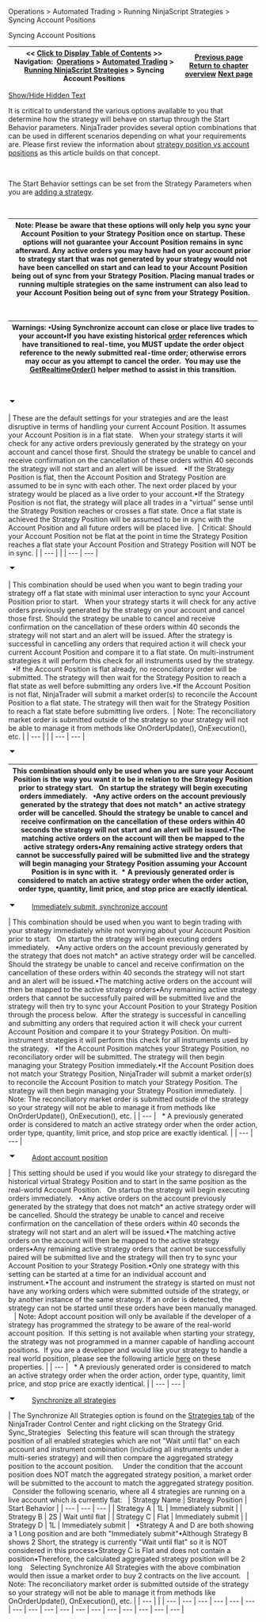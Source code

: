 ﻿


Operations \> Automated Trading \> Running NinjaScript Strategies \> Syncing Account Positions






















Syncing Account Positions







| \<\< [Click to Display Table of Contents](syncing_account_positions.md) \>\> **Navigation:**     [Operations](operations.md) \> [Automated Trading](automated_trading.md) \> [Running NinjaScript Strategies](running_ninjascript_strategies.md) \> Syncing Account Positions | [Previous page](strategy_position_vs_account_p.md) [Return to chapter overview](running_ninjascript_strategies.md) [Next page](running_a_ninjascript_strategy.md) |
| --- | --- |




[Show/Hide Hidden Text](javascript:HMToggleExpandAll(!HMAnyToggleOpen()) "Click to open/close expanding sections")









It is critical to understand the various options available to you that determine how the strategy will behave on startup through the Start Behavior parameters. NinjaTrader provides several option combinations that can be used in different scenarios depending on what your requirements are. Please first review the information about [strategy position vs account positions](strategy_position_vs_account_p.md) as this article builds on that concept.


 


The Start Behavior settings can be set from the Strategy Parameters when you are [adding a strategy](running_a_ninjascript_strategy.md).


 




| Note: Please be aware that these options will only help you sync your Account Position to your Strategy Position once on startup. These options will not guarantee your Account Position remains in sync afterward. Any active orders you may have had on your account prior to strategy start that was not generated by your strategy would not have been cancelled on start and can lead to your Account Position being out of sync from your Strategy Position. Placing manual trades or running multiple strategies on the same instrument can also lead to your Account Position being out of sync from your Strategy Position. |
| --- |



 




| Warnings: •Using Synchronize account can close or place live trades to your account•If you have existing historical [order](order.md) references which have transitioned to real\-time, you MUST update the order object reference to the newly submitted real\-time order; otherwise errors may occur as you attempt to cancel the order.  You may use the [GetRealtimeOrder()](getrealtimeorder.md) helper method to assist in this transition. |
| --- |



 


![tog_minus](tog_minus.gif)




| These are the default settings for your strategies and are the least disruptive in terms of handling your current Account Position. It assumes your Account Position is in a flat state.   When your strategy starts it will check for any active orders previously generated by the strategy on your account and cancel those first. Should the strategy be unable to cancel and receive confirmation on the cancellation of these orders within 40 seconds the strategy will not start and an alert will be issued.   •If the Strategy Position is flat, then the Account Position and Strategy Position are assumed to be in sync with each other. The next order placed by your strategy would be placed as a live order to your account.•If the Strategy Position is not flat, the strategy will place all trades in a "virtual" sense until the Strategy Position reaches or crosses a flat state. Once a flat state is achieved the Strategy Position will be assumed to be in sync with the Account Position and all future orders will be placed live.    | Critical: Should your Account Position not be flat at the point in time the Strategy Position reaches a flat state your Account Position and Strategy Position will NOT be in sync. | | --- | |
| --- | --- |



![tog_minus](tog_minus.gif)




| This combination should be used when you want to begin trading your strategy off a flat state with minimal user interaction to sync your Account Position prior to start.   When your strategy starts it will check for any active orders previously generated by the strategy on your account and cancel those first. Should the strategy be unable to cancel and receive confirmation on the cancellation of these orders within 40 seconds the strategy will not start and an alert will be issued. After the strategy is successful in cancelling any orders that required action it will check your current Account Position and compare it to a flat state. On multi\-instrument strategies it will perform this check for all instruments used by the strategy.   •If the Account Position is flat already, no reconciliatory order will be submitted. The strategy will then wait for the Strategy Position to reach a flat state as well before submitting any orders live.•If the Account Position is not flat, NinjaTrader will submit a market order(s) to reconcile the Account Position to a flat state. The strategy will then wait for the Strategy Position to reach a flat state before submitting live orders.    | Note: The reconciliatory market order is submitted outside of the strategy so your strategy will not be able to manage it from methods like OnOrderUpdate(), OnExecution(), etc. | | --- | |
| --- | --- |



![tog_minus](tog_minus.gif)




| This combination should only be used when you are sure your Account Position is the way you want it to be in relation to the Strategy Position prior to strategy start.   On startup the strategy will begin executing orders immediately.   •Any active orders on the account previously generated by the strategy that does not match\* an active strategy order will be cancelled. Should the strategy be unable to cancel and receive confirmation on the cancellation of these orders within 40 seconds the strategy will not start and an alert will be issued.•The matching active orders on the account will then be mapped to the active strategy orders•Any remaining active strategy orders that cannot be successfully paired will be submitted live and the strategy will begin managing your Strategy Position assuming your Account Position is in sync with it.  \* A previously generated order is considered to match an active strategy order when the order action, order type, quantity, limit price, and stop price are exactly identical. |
| --- |



![tog_minus](tog_minus.gif)        [Immediately submit, synchronize account](javascript:HMToggle('toggle','ImmediatelySubmitSynchronizeAccount','ImmediatelySubmitSynchronizeAccount_ICON'))




| This combination should be used when you want to begin trading with your strategy immediately while not worrying about your Account Position prior to start.   On startup the strategy will begin executing orders immediately.   •Any active orders on the account previously generated by the strategy that does not match\* an active strategy order will be cancelled. Should the strategy be unable to cancel and receive confirmation on the cancellation of these orders within 40 seconds the strategy will not start and an alert will be issued.•The matching active orders on the account will then be mapped to the active strategy orders•Any remaining active strategy orders that cannot be successfully paired will be submitted live and the strategy will then try to sync your Account Position to your Strategy Position through the process below.  After the strategy is successful in cancelling and submitting any orders that required action it will check your current Account Position and compare it to your Strategy Position. On multi\-instrument strategies it will perform this check for all instruments used by the strategy.   •If the Account Position matches your Strategy Position, no reconciliatory order will be submitted. The strategy will then begin managing your Strategy Position immediately.•If the Account Position does not match your Strategy Position, NinjaTrader will submit a market order(s) to reconcile the Account Position to match your Strategy Position. The strategy will then begin managing your Strategy Position immediately.    | Note: The reconciliatory market order is submitted outside of the strategy so your strategy will not be able to manage it from methods like OnOrderUpdate(), OnExecution(), etc. | | --- |      \* A previously generated order is considered to match an active strategy order when the order action, order type, quantity, limit price, and stop price are exactly identical. |
| --- | --- |



![tog_minus](tog_minus.gif)        [Adopt account position](javascript:HMToggle('toggle','AdoptAccountPosition','AdoptAccountPosition_ICON'))




| This setting should be used if you would like your strategy to disregard the historical virtual Strategy Position and to start in the same position as the real\-world Account Position.   On startup the strategy will begin executing orders immediately.   •Any active orders on the account previously generated by the strategy that does not match\* an active strategy order will be cancelled. Should the strategy be unable to cancel and receive confirmation on the cancellation of these orders within 40 seconds the strategy will not start and an alert will be issued.•The matching active orders on the account will then be mapped to the active strategy orders•Any remaining active strategy orders that cannot be successfully paired will be submitted live and the strategy will then try to sync your Account Position to your Strategy Position.•Only one strategy with this setting can be started at a time for an individual account and instrument.•The account and instrument the strategy is started on must not have any working orders which were submitted outside of the strategy, or by another instance of the same strategy. If an order is detected, the strategy can not be started until these orders have been manually managed.      | Note: Adopt account position will only be available if the developer of a strategy has programmed the strategy to be aware of the real\-world account position.  If this setting is not available when starting your strategy, the strategy was not programmed in a manner capable of handling account positions.  If you are a developer and would like your strategy to handle a real world position, please see the following article [here](isadoptaccountpositionaware.md) on these properties. | | --- |      \* A previously generated order is considered to match an active strategy order when the order action, order type, quantity, limit price, and stop price are exactly identical. |
| --- | --- |



![tog_minus](tog_minus.gif)        [Synchronize all strategies](javascript:HMToggle('toggle','SynchronizeAllStrategies','SynchronizeAllStrategies_ICON'))




| The Synchronize All Strategies option is found on the [Strategies tab](strategies_tab2.md) of the NinjaTrader Control Center and right clicking on the Strategy Grid.   Sync_Strategies   Selecting this feature will scan through the strategy position of all enabled strategies which are not "Wait until flat" on each account and instrument combination (including all instruments under a multi\-series strategy) and will then compare the aggregated strategy position to the account position.     Under the condition that the account position does NOT match the aggregated strategy position, a market order will be submitted to the account to match the aggregated strategy position.     Consider the following scenario, where all 4 strategies are running on a live account which is currently flat:     | Strategy Name | Strategy Position | Start Behavior | | --- | --- | --- | | Strategy A | 1L | Immediately submit | | Strategy B | 2S | Wait until flat | | Strategy C | Flat | Immediately submit | | Strategy D | 1L | Immediately submit |      •Strategy A and D are both showing a 1 Long position and are both "Immediately submit"•Although Strategy B shows 2 Short, the strategy is currently "Wait until flat" so it is NOT considered in this process•Strategy C is Flat and does not contain a position•Therefore, the calculated aggregated strategy position will be 2 long    Selecting Synchronize All Strategies with the above combination would then issue a market order to buy 2 contracts on the live account.     | Note: The reconciliatory market order is submitted outside of the strategy so your strategy will not be able to manage it from methods like OnOrderUpdate(), OnExecution(), etc. | | --- | |
| --- | --- | --- | --- | --- | --- | --- | --- | --- | --- | --- | --- | --- | --- | --- | --- | --- |










